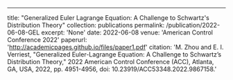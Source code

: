 ---
title: "Generalized Euler Lagrange Equation: A Challenge to Schwartz's Distribution Theory"
collection: publications
permalink: /publication/2022-06-08-GEL
excerpt: 'None'
date: 2022-06-08
venue: 'American Control Conference 2022'
paperurl: 'http://academicpages.github.io/files/paper1.pdf'
citation: 'M. Zhou and E. I. Verriest, "Generalized Euler-Lagrange Equation: A Challenge to Schwartz’s Distribution Theory," 2022 American Control Conference (ACC), Atlanta, GA, USA, 2022, pp. 4951-4956, doi: 10.23919/ACC53348.2022.9867158.'



